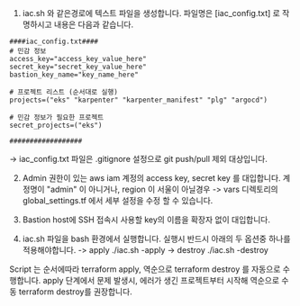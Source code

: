 1. iac.sh 와 같은경로에 텍스트 파일을 생성합니다.
파일명은 [iac_config.txt] 로 작명하시고 내용은 다음과 같습니다.

```
####iac_config.txt####
# 민감 정보
access_key="access_key_value_here"
secret_key="secret_key_value_here"
bastion_key_name="key_name_here"

# 프로젝트 리스트 (순서대로 실행)
projects=("eks" "karpenter" "karpenter_manifest" "plg" "argocd")

# 민감 정보가 필요한 프로젝트
secret_projects=("eks")

##################
```

-> iac_config.txt 파일은 .gitignore 설정으로 git push/pull 제외 대상입니다.

2. Admin 권한이 있는 aws iam 계정의 access key, secret key 를 대입합니다.
계정명이 "admin" 이 아니거나, region 이 서울이 아닐경우
-> vars 디렉토리의 global_settings.tf 에서 세부 설정을 수정 할 수 있습니다.

3. Bastion host에 SSH 접속시 사용할 key의 이름을 확장자 없이 대입합니다.

4. iac.sh 파일을 bash 환경에서 실행합니다. 
실행시 반드시 아래의 두 옵션중 하나를 적용해야합니다.
-> apply
./iac.sh -apply
-> destroy
./iac.sh -destroy

Script 는 순서에따라 terraform apply, 역순으로 terraform destroy 를 자동으로 수행합니다.
apply 단계에서 문제 발생시, 에러가 생긴 프로젝트부터 시작해 역순으로 수동 terraform destroy를 권장합니다.